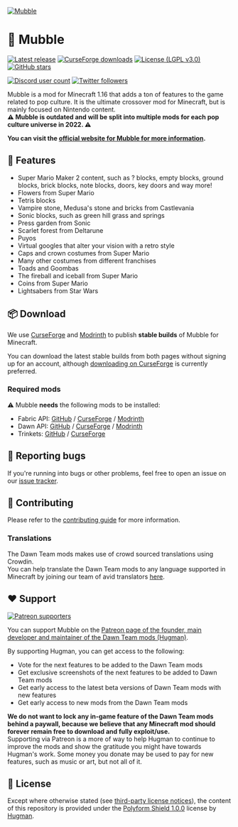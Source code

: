 [![Mubble](https://dawnteammc.github.io/mubble/images/header.png)](https://dawnteammc.github.io/mubble)

# 🌈 Mubble
[![Latest release](https://img.shields.io/github/release/DawnTeamMC/Mubble.svg)](https://github.com/DawnTeamMC/Mubble/releases/latest)
[![CurseForge downloads](http://cf.way2muchnoise.eu/full_mubble_downloads.svg)](https://www.curseforge.com/minecraft/mc-mods/mubble)
[![License (LGPL v3.0)](https://img.shields.io/badge/code%20license-LGPL%20v3.0-green.svg?style=flat-square)](https://www.gnu.org/licenses/lgpl-3.0.en.html)
[![GitHub stars](https://img.shields.io/github/stars/DawnTeamMC/Mubble.svg?style=flat-square)]()

[![Discord user count](https://img.shields.io/discord/504608980799062036.svg?logoColor=FFFFFF&logo=discord&color=7289DA&style=flat-square)](https://discord.gg/8ksTVJu)
[![Twitter followers](https://img.shields.io/twitter/follow/DawnTeamMC.svg?logo=twitter&label=twitter&style=flat-square)](https://twitter.com/DawnTeamMC)

Mubble is a mod for Minecraft 1.16 that adds a ton of features to the game related to pop culture. It is the ultimate crossover mod for Minecraft, but is mainly focused on Nintendo content.  
**⚠ Mubble is outdated and will be split into multiple mods for each pop culture universe in 2022. ⚠**

**You can visit the [official website for Mubble for more information](https://dawnteammc.github.io/mubble).**

## 👾 Features
- Super Mario Maker 2 content, such as ? blocks, empty blocks, ground blocks, brick blocks, note blocks, doors, key doors and way more!
- Flowers from Super Mario
- Tetris blocks
- Vampire stone, Medusa's stone and bricks from Castlevania
- Sonic blocks, such as green hill grass and springs
- Press garden from Sonic
- Scarlet forest from Deltarune
- Puyos
- Virtual googles that alter your vision with a retro style
- Caps and crown costumes from Super Mario
- Many other costumes from different franchises
- Toads and Goombas
- The fireball and iceball from Super Mario
- Coins from Super Mario
- Lightsabers from Star Wars

## 📦 Download
We use [CurseForge](https://www.curseforge.com/minecraft/mc-mods/mubble) and [Modrinth](https://modrinth.com/mod/mubble) to publish **stable builds** of Mubble for Minecraft.

You can download the latest stable builds from both pages without signing up for an account, although [downloading on CurseForge](https://www.curseforge.com/minecraft/mc-mods/mubble) is currently preferred.

### Required mods
⚠ Mubble **needs** the following mods to be installed:

- Fabric API: [GitHub](https://github.com/FabricMC/fabric) / [CurseForge](https://www.curseforge.com/minecraft/mc-mods/fabric-api) / [Modrinth](https://modrinth.com/mod/fabric-api)
- Dawn API: [GitHub](https://github.com/DawnTeamMC/DawnAPI) / [CurseForge](https://www.curseforge.com/minecraft/mc-mods/dawn) / [Modrinth](https://modrinth.com/mod/dawn)
- Trinkets: [GitHub](https://github.com/emilyploszaj/trinkets) / [CurseForge](https://www.curseforge.com/minecraft/mc-mods/trinkets-fabric)

## 🐛 Reporting bugs
If you're running into bugs or other problems, feel free to open an issue on our [issue tracker](https://github.com/DawnTeamMC/Mubble/issues).

## 🔧 Contributing
Please refer to the [contributing guide](https://github.com/DawnTeamMC/Mubble/blob/master/CONTRIBUTING.md) for more information.

### Translations
The Dawn Team mods makes use of crowd sourced translations using Crowdin.  
You can help translate the Dawn Team mods to any language supported in Minecraft by joining our team of avid translators [here](https://crowdin.com/project/dawnteam).

## ❤️ Support
[![Patreon supporters](https://img.shields.io/endpoint.svg?url=https%3A%2F%2Fshieldsio-patreon.vercel.app%2Fapi%3Fusername%3DHugman%26type%3Dpatrons&style=flat-square)](https://patreon.com/Hugman)

You can support Mubble on the [Patreon page of the founder, main developer and maintainer of the Dawn Team mods (Hugman)](https://patreon.com/Hugman).

By supporting Hugman, you can get access to the following:

- Vote for the next features to be added to the Dawn Team mods
- Get exclusive screenshots of the next features to be added to Dawn Team mods
- Get early access to the latest beta versions of Dawn Team mods with new features
- Get early access to new mods from the Dawn Team mods

**We do not want to lock any in-game feature of the Dawn Team mods behind a paywall, because we believe that any Minecraft mod should forever remain free to download and fully exploit/use.**  
Supporting via Patreon is a more of way to help Hugman to continue to improve the mods and show the gratitude you might have towards Hugman's work.
Some money you donate may be used to pay for new features, such as music or art, but not all of it.

## 📜 License

Except where otherwise stated (see [third-party license notices](thirdparty/NOTICE.txt)), the content of this repository is provided
under the [Polyform Shield 1.0.0](LICENSE.md) license by [Hugman](https://github.com/Hugman76).
